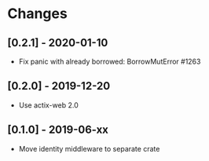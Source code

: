 # Changes

## [0.2.1] - 2020-01-10

* Fix panic with already borrowed: BorrowMutError #1263

## [0.2.0] - 2019-12-20

* Use actix-web 2.0

## [0.1.0] - 2019-06-xx

* Move identity middleware to separate crate
